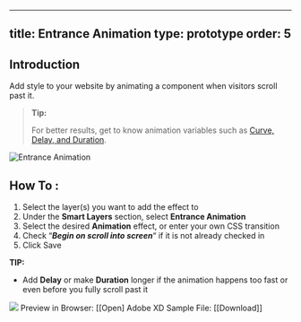 
---
title: Entrance Animation
type: prototype
order: 5
---

## Introduction
Add style to your website by animating a component  when visitors scroll past it.

> **Tip:**
>
> For better results, get to know animation variables such as [Curve, Delay, and Duration](https://support.animaapp.com/launchpad/animation-easing-curve-explained).

![Entrance Animation](http://f.cl.ly/items/3Q0x191y3X1b3f3C212y/Entrance%20Animation.png)

## How To :

1.  Select the layer(s) you want to add the effect to
2.  Under the **Smart Layers** section, select **Entrance Animation**
3.  Select the desired **Animation** effect, or enter your own CSS transition
4. Check “_**Begin on scroll into screen**_“ if it is not already checked in
5.  Click Save

**TIP:** 

 - Add **Delay** or make **Duration** longer if the animation happens too fast or even before you fully scroll past it

![](https://downloads.intercomcdn.com/i/o/93599505/00da4025f50dc0a154302833/Animation+on+Scroll+demo.gif)
Preview in Browser: [[Open]
Adobe XD Sample File: [[Download]]
